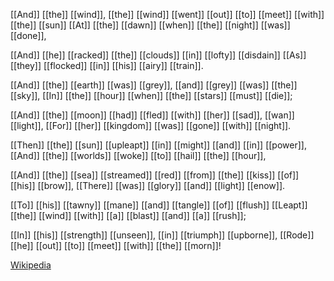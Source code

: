 
[[And]] [[the]] [[wind]], [[the]] [[wind]] [[went]] [[out]] [[to]] [[meet]] [[with]] [[the]] [[sun]]
[[At]] [[the]] [[dawn]] [[when]] [[the]] [[night]] [[was]] [[done]],

[[And]] [[he]] [[racked]] [[the]] [[clouds]] [[in]] [[lofty]] [[disdain]]
[[As]] [[they]] [[flocked]] [[in]] [[his]] [[airy]] [[train]].

[[And]] [[the]] [[earth]] [[was]] [[grey]], [[and]] [[grey]] [[was]] [[the]] [[sky]],
[[In]] [[the]] [[hour]] [[when]] [[the]] [[stars]] [[must]] [[die]];

[[And]] [[the]] [[moon]] [[had]] [[fled]] [[with]] [[her]] [[sad]], [[wan]] [[light]],
[[For]] [[her]] [[kingdom]] [[was]] [[gone]] [[with]] [[night]].

[[Then]] [[the]] [[sun]] [[upleapt]] [[in]] [[might]] [[and]] [[in]] [[power]],
[[And]] [[the]] [[worlds]] [[woke]] [[to]] [[hail]] [[the]] [[hour]],

[[And]] [[the]] [[sea]] [[streamed]] [[red]] [[from]] [[the]] [[kiss]] [[of]] [[his]] [[brow]],
[[There]] [[was]] [[glory]] [[and]] [[light]] [[enow]].

[[To]] [[his]] [[tawny]] [[mane]] [[and]] [[tangle]] [[of]] [[flush]]
[[Leapt]] [[the]] [[wind]] [[with]] [[a]] [[blast]] [[and]] [[a]] [[rush]];

[[In]] [[his]] [[strength]] [[unseen]], [[in]] [[triumph]] [[upborne]],
[[Rode]] [[he]] [[out]] [[to]] [[meet]] [[with]] [[the]] [[morn]]!

[Wikipedia](https://en.wikipedia.org/wiki/The_Wind_at_Dawn)
